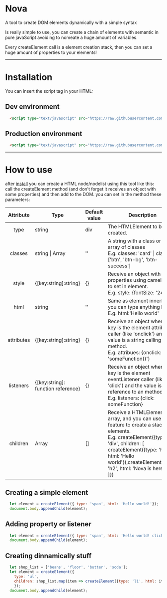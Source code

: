 # Nova
A tool to create DOM elements dynamically with a simple syntax

Is really simple to use, you can create a chain of elements with semantic in pure javaScript avoiding to nomeate a huge amount of variables.

Every createElement call is a element creation stack, then you can set a huge amount of properties to your elements!

---
# Installation

You can insert the script tag in your HTML:

## Dev environment
```html
  <script type="text/javascript" src="https://raw.githubusercontent.com/hfabio/Nova/master/Nova.dev.js"></script>
```
## Production environment
```html
  <script type="text/javascript" src="https://raw.githubusercontent.com/hfabio/Nova/master/Nova.min.js"></script>
```

---
# How to use

after [install](#installation) you can create a HTML node/nodelist using this tool like this:
call the createElement method (and don't forget it receives an object with some properties) and then add to the DOM.
you can set in the method these parameters:


|  Attribute 	| Type                                	| Default value 	| Description                                                                                                                                                                                                                                             	|
|:----------:	|-------------------------------------	|---------------	|---------------------------------------------------------------------------------------------------------------------------------------------------------------------------------------------------------------------------------------------------------	|
|    type    	| string                              	| div           	| The HTMLElement to be created.                                                                                                                                                                                                                          	|
|   classes  	| string \| Array<string>             	| ''            	| A string with a class or an array of classes<br>E.g. classes: 'card' \| classes: ['btn', 'btn-bg', 'btn-success']                                                                                                                                       	|
|   style  	| {[key:string]:string}              	| {}            	| Receive an object with css properties using camel case to set in element.<br>E.g. style: {fontSize: '24px'}                                                                                                                                       	|
|    html    	| string                              	| ''            	| Same as element innerHTML, you can type anything here<br>E.g. html:'Hello world'                                                                                                                                                                        	|
| attributes 	| {[key:string]:string}              	| {}            	| Receive an object where the key is the element attribute caller (like 'onclick') and the value is a string calling an method.<br>E.g. attribues: {onclick: 'someFunction()'}                                                                            	|
|  listeners 	| {[key:string]: function reference} 	| {}            	| Receive an object where the key is the element eventListener caller (like 'click') and the value is a reference to an method.<br>E.g. listeners: {click: someFunction}                                                                                  	|
|  children  	| Array<HTMLElement>                  	| []            	| Receive a HTMLElement array, and you can use this feature to create a stack of elements.<br>E.g. createElement({type: 'div', children: [<br>createElement({type: 'h1', html: 'Hello world'}),createElement({type: 'h2', html: 'Nova is here!'}),<br>]}) 	|



## Creating a simple element

```javascript
  let element = createElement({ type: 'span', html: 'Hello world!'});
  document.body.appendChild(element);
```

## Adding property or listener

```javascript
  let element = createElement({ type: 'span', html: 'Hello world! click me', attributes: { onclick: 'alert("teste")' }});
  document.body.appendChild(element);
```

## Creating dinnamically stuff

```javascript
  let shop_list = ['beans', 'floor', 'butter', 'soda'];
  let element = createElement({
    type: 'ul',
    children: shop_list.map(item => createElement({type: 'li', html: item}))
    });
  document.body.appendChild(element);
```
